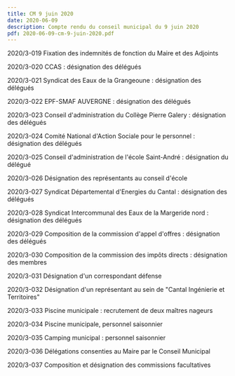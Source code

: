 ```yaml
---
title: CM 9 juin 2020
date: 2020-06-09
description: Compte rendu du conseil municipal du 9 juin 2020
pdf: 2020-06-09-cm-9-juin-2020.pdf
---
```

2020/3-019 Fixation des indemnités de fonction du Maire et des Adjoints

2020/3-020 CCAS : désignation des délégués

2020/3-021 Syndicat des Eaux de la Grangeoune : désignation des délégués

2020/3-022 EPF-SMAF AUVERGNE : désignation des délégués

2020/3-023 Conseil d'administration du Collège Pierre Galery : désignation des délégués

2020/3-024 Comité National d'Action Sociale pour le personnel : désignation des délégués

2020/3-025 Conseil d'administration de l'école Saint-André : désignation du délégué

2020/3-026 Désignation des représentants au conseil d'école

2020/3-027 Syndicat Départemental d'Energies du Cantal : désignation des délégués

2020/3-028 Syndicat Intercommunal des Eaux de la Margeride nord : désignation des délégués

2020/3-029 Composition de la commission d'appel d'offres : désignation des délégués

2020/3-030 Composition de la commission des impôts directs : désignation des membres

2020/3-031 Désignation d'un correspondant défense

2020/3-032 Désignation d'un représentant au sein de "Cantal Ingénierie et Territoires"

2020/3-033 Piscine municipale : recrutement de deux maîtres nageurs

2020/3-034 Piscine municipale, personnel saisonnier

2020/3-035 Camping municipal : personnel saisonnier

2020/3-036 Délégations consenties au Maire par le Conseil Municipal

2020/3-037 Composition et désignation des commissions facultatives